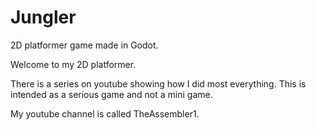 # Jungler
2D platformer game made in Godot.

Welcome to my 2D platformer.

There is a series on youtube showing how I did most everything. This is intended as a serious game and not a mini game.

My youtube channel is called TheAssembler1.

